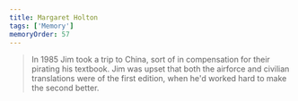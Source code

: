```yaml
---
title: Margaret Holton 
tags: ['Memory']
memoryOrder: 57
---
```

> In 1985 Jim took a trip to China, sort of in compensation for their pirating his textbook. Jim was upset that both the airforce and civilian translations were of the first edition, when he'd worked hard to make the second better.